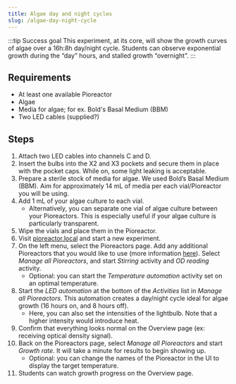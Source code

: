 ```yaml
---
title: Algae day and night cycles
slug: /algae-day-night-cycle
---
```


:::tip Success goal
This experiment, at its core, will show the growth curves of algae over a 16h:8h day/night cycle. Students can observe exponential growth during the “day” hours, and stalled growth “overnight”. 
:::

## Requirements

* At least one available Pioreactor
* Algae
* Media for algae; for ex. Bold's Basal Medium (BBM)
* Two LED cables (supplied?) 

## Steps

1.	Attach two LED cables into channels C and D. 
2.	Insert the bulbs into the X2 and X3 pockets and secure them in place with the pocket caps. While on, some light leaking is acceptable. 
3.	Prepare a sterile stock of media for algae. We used Bold’s Basal Medium (BBM). Aim for approximately 14 mL of media per each vial/Pioreactor you will be using. 
4.	Add 1 mL of your algae culture to each vial. 
	*	Alternatively, you can separate one vial of algae culture between your Pioreactors. This is especially useful if your algae culture is particularly transparent.
5.	Wipe the vials and place them in the Pioreactor.
6.	Visit [pioreactor.local](http://pioreactor.local) and start a new experiment.
7.	On the left menu, select the Pioreactors page. Add any additional Pioreactors that you would like to use (more information [here](/user-guide/create-cluster)). Select _Manage all Pioreactors_, and start _Stirring_ activity and _OD reading_ activity.
	*	Optional: you can start the _Temperature automation_ activity set on an optimal temperature. 
8.	Start the _LED automation_ at the bottom of the _Activities_ list in _Manage all Pioreactors_. This automation creates a day/night cycle ideal for algae growth (16 hours on, and 8 hours off). 
	*	Here, you can also set the intensities of the lightbulb. Note that a higher intensity would introduce heat. 
9.	Confirm that everything looks normal on the Overview page (ex: receiving optical density signal).
10.	Back on the Pioreactors page, select _Manage all Pioreactors_ and start _Growth rate_. It will take a minute for results to begin showing up.
	*	Optional: you can change the names of the Pioreactor in the UI to display the target temperature.
11.	Students can watch growth progress on the Overview page.
